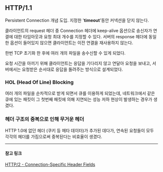 ## HTTP/1.1

Persistent Connection 개념 도입. 지정한 '**timeout**'동안 커넥션을 닫지 않는다.

클라이언트의 request 헤더 중 Connection 헤더에 keep-alive 옵션으로 송신자가 연결에 대한 타임아웃과 요청 최대 개수를 지정할 수 있다.
서버의 response 헤더에 동일한 옵션이 들어있지 않으면 클라이언트는 이전 연결을 재사용하지 않는다.

한번 TCP 초기화 한 후에 여러 개의 파일을 송수신할 수 있게 되었다.

요청 시간을 아끼기 위해 클라이언트는 응답을 기다리지 않고 연달아 요청을 보내고, 서버에서는 요청받은 순서대로 응답을 돌려주는 방식으로 설계되었다.

### HOL (Head Of Line) Blocking

여러 개의 파일을 순차적으로 받게 되면서 큐를 이용하게 되었는데, 네트워크에서 같은 큐에 있는 패킷이 그 첫번째 패킷에 의해 지연되는 성능 저하 현상이 발생하는 경우가 생겼다.

### 헤더 구조의 중복으로 인해 무거운 헤더

HTTP 1.0에 없던 헤더 (쿠키 등 메타 데이터)가 추가된 데다가, 연속된 요청들이 모두 각각의 헤더를 가짐으로써 중복된다는 비효율이 생겼다.

---

#### 참고 링크

[HTTP/2 - Connection-Specific Header Fields](https://www.rfc-editor.org/rfc/rfc7540#section-8.1.2.2)
